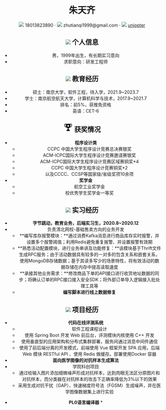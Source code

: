  <center>
     <h1>朱天齐</h1>
     <div>
         <span>
             <img src="assets/phone-solid.svg" width="18px">
             18013823890
         </span>
         ·
         <span>
             <img src="assets/envelope-solid.svg" width="18px">
             zhutianqi1999@gmail.com
         </span>
         ·
         <span>
             <img src="assets/github-brands.svg" width="18px">
             <a href="https://github.com/UNIOPTER">uniopter</a>
         </span>
     </div
 </center>


 ## <img src="assets/info-circle-solid.svg" width="30px"> 个人信息 

 - 男，1999年出生，有长期实习意向
 - 求职意向：研发工程师

## <img src="assets/graduation-cap-solid.svg" width="30px"> 教育经历

- 硕士：南京大学，软件工程，待入学，2021.9~2023.7
- 学士：南京航空航天大学，计算机科学与技术，2017.9~2021.7
- 排名：前5%，获推免资格
- 英语：CET-6


## <img src="assets/award-solid.png" width="30px"> 获奖情况

* **程序设计类**
  * CCPC 中国大学生程序设计竞赛总决赛银奖
  * ACM-ICPC国际大学生程序设计竞赛邀请赛银奖
  * ACM-ICPC国际大学生程序设计竞赛区域赛铜奖*4
  * CCPC 中国大学生程序设计竞赛铜奖*2
  * 以及CCCC、CCSP等国家级/省级奖项10余项
* **奖学金**
  * 航空工业奖学金
  * 校优秀学生奖学金一等奖

## <img src="assets/briefcase-solid.svg" width="30px"> 实习经历

- **字节跳动，教育业务，后端实习生，2020.8~2020.12**
- 负责清北网校-基础售卖方向的业务开发
   - **编写库存报警模块：**通过消费Kafka消息进行商品库存实时报警，并设置多个报警阈值；利用Redis避免重复报警、并设置报警有效期
   - **熟悉活动配置模块，进行业务串讲及功能修复：**该模块基于Thrift文件生成RPC服务；由于活动数据具有较多的一对多的包含关系和嵌套关系，使用MongoDB存储数据；基于其读多写少的场景特性，将有效活动的数据存储在内存中提高读取速度
   - **承接其他业务需求：**修改商品下单的API接口进行收货地址数据的同步；将确认订单的RPC接口接入安全SDK；将外部订单导入逻辑接入批处理工具等
   - **编写脚本进行线上数据修复**

## <img src="assets/project-diagram-solid.svg" width="30px"> 项目经历

- **代码在线评测系统**
  - 软件工程课程设计
  - 使用 Spring Boot 开发 Web 前后台，评测模块内核使用 C++ 开发
  - 使用垂直型的应用架构和分布式集群部署，服务间通过消息中间件通信
  - 使用了前后端分离的开发模式，前端使用 Vue 框架开发 SPA 应用，后端 Web 模块 RESTful API 、使用 Redis 做缓存。部署使用Docker 容器
- **面向医学图像的对抗样本生成算法**
- 学院科创项目
  - 通过给输入图片添加细微噪声形成对抗样本，达到肉眼无法区分原图片和对抗样本，而分类器在对抗样本的攻击下正确率降低为3%以下的效果
  - 采用生成对抗干扰（GAP）、快速梯度符号法（FGSM）生成噪声，并在医学图像数据集上进行实验

* **PL0语言编译器**
  * 